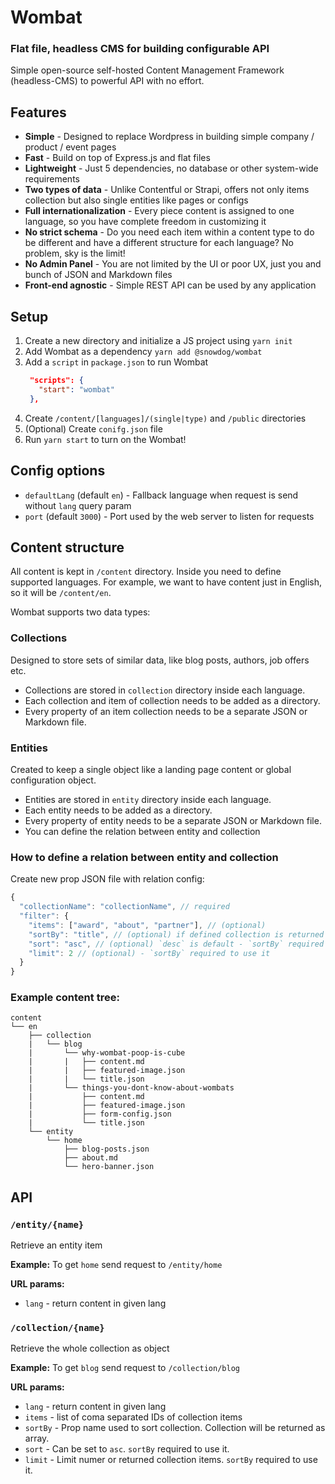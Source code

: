 # Wombat
### Flat file, headless CMS for building configurable API
Simple open-source self-hosted Content Management Framework (headless-CMS) to powerful API with no effort.

## Features
- **Simple** - Designed to replace Wordpress in building simple company / product / event pages
- **Fast** - Build on top of Express.js and flat files
- **Lightweight** - Just 5 dependencies, no database or other system-wide requirements
- **Two types of data** - Unlike Contentful or Strapi, offers not only items collection but also single entities like pages or configs
- **Full internationalization** - Every piece content is assigned to one language, so you have complete freedom in customizing it
- **No strict schema** - Do you need each item within a content type to do be different and have a different structure for each language? No problem, sky is the limit!
- **No Admin Panel** - You are not limited by the UI or poor UX, just you and bunch of JSON and Markdown files
- **Front-end agnostic** - Simple REST API can be used by any application

## Setup
1. Create a new directory and initialize a JS project using `yarn init`
2. Add Wombat as a dependency `yarn add @snowdog/wombat`
3. Add a `script` in `package.json` to run Wombat
   ```json
    "scripts": {
      "start": "wombat"
    },
   ```
4. Create `/content/[languages]/(single|type)` and `/public` directories
5. (Optional) Create `conifg.json` file
6. Run `yarn start` to turn on the Wombat!

## Config options
* `defaultLang` (default `en`) - Fallback language when request is send without `lang` query param
* `port` (default `3000`) - Port used by the web server to listen for requests

## Content structure
All content is kept in `/content` directory.
Inside you need to define supported languages. For example, we want to have content just in English, so it will be `/content/en`.

Wombat supports two data types:
### Collections
Designed to store sets of similar data, like blog posts, authors, job offers etc.
- Collections are stored in `collection` directory inside each language.
- Each collection and item of collection needs to be added as a directory.
- Every property of an item collection needs to be a separate JSON or Markdown file.

### Entities
Created to keep a single object like a landing page content or global configuration object.
- Entities are stored in `entity` directory inside each language.
- Each entity needs to be added as a directory.
- Every property of entity needs to be a separate JSON or Markdown file.
- You can define the relation between entity and collection

### How to define a relation between entity and collection
Create new prop JSON file with relation config:
```js
{
  "collectionName": "collectionName", // required
  "filter": {
    "items": ["award", "about", "partner"], // (optional)
    "sortBy": "title", // (optional) if defined collection is returned as array
    "sort": "asc", // (optional) `desc` is default - `sortBy` required to use it
    "limit": 2 // (optional) - `sortBy` required to use it
  }
}
```

### Example content tree:
```
content
└── en
    ├── collection
    |   └── blog
    |       └── why-wombat-poop-is-cube
    |       |   ├── content.md
    |       |   ├── featured-image.json
    |       |   └── title.json
    |       └── things-you-dont-know-about-wombats
    |           ├── content.md
    |           ├── featured-image.json
    |           ├── form-config.json
    |           └── title.json
    └── entity
        └── home
            ├── blog-posts.json
            ├── about.md
            └── hero-banner.json
```
## API
### `/entity/{name}`
Retrieve an entity item

**Example:**
To get `home` send request to `/entity/home`

**URL params:**
- `lang` - return content in given lang

### `/collection/{name}`
Retrieve the whole collection as object

**Example:**
To get `blog` send request to `/collection/blog`

**URL params:**
- `lang` - return content in given lang
- `items` - list of coma separated IDs of collection items
- `sortBy` - Prop name used to sort collection. Collection will be returned as array.
- `sort` - Can be set to `asc`. `sortBy` required to use it.
- `limit` - Limit numer or returned collection items. `sortBy` required to use it.
